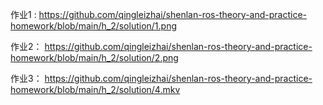 作业1 : https://github.com/qingleizhai/shenlan-ros-theory-and-practice-homework/blob/main/h_2/solution/1.png

作业2： https://github.com/qingleizhai/shenlan-ros-theory-and-practice-homework/blob/main/h_2/solution/2.png

作业3： https://github.com/qingleizhai/shenlan-ros-theory-and-practice-homework/blob/main/h_2/solution/4.mkv
